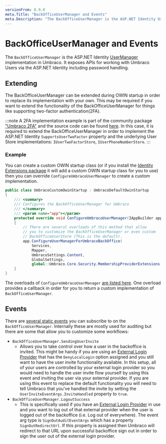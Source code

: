 ```yaml
---
versionFrom: 8.9.0
meta.Title: "BackOfficeUserManager and Events"
meta.Description: "The BackOfficeUserManager is the ASP.NET Identity UserManager implementation in Umbraco. It exposes APIs for working with Umbraco User's via the ASP.NET Identity including password handling."
---
```


# BackOfficeUserManager and Events

The `BackOfficeUserManager` is the ASP.NET Identity [UserManager](https://docs.microsoft.com/en-us/previous-versions/aspnet/dn613290(v=vs.108)) implementation in Umbraco. It exposes APIs for working with Umbraco Users via the ASP.NET Identity including password handling.

## Extending

The BackOfficeUserManager can be extended during OWIN startup in order to replace its implementation with your own. This may be required if you want to extend the functionality of the BackOfficeUserManager for things like supporting two-factor authentication(2FA).

:::note
A 2FA implementation example is part of the community package ["Umbraco 2FA"](https://our.umbraco.com/packages/backoffice-extensions/umbraco-2fa/) and the source code can be found [here](https://github.com/Offroadcode/Umbraco-2FA).
In this case, it is required to extend the BackOfficeUserManager in order to implement the ASP.NET Identity `SupportsUserTwoFactor` property and the underlying User Store implementations: `IUserTwoFactorStore`, `IUserPhoneNumberStore`.
:::

### Example

You can create a custom OWIN startup class (or if you install the [Identity Extensions package](https://github.com/umbraco/UmbracoIdentityExtensions) it will add a custom OWIN startup class for you to use) then you can override `ConfigureUmbracoUserManager` to create a custom implementation.

```cs
public class UmbracoCustomOwinStartup : UmbracoDefaultOwinStartup
{
    /// <summary>
    /// Configures the BackOfficeUserManager for Umbraco
    /// </summary>
    /// <param name="app"></param>
    protected override void ConfigureUmbracoUserManager(IAppBuilder app)
    {
        // There are several overloads of this method that allow
        // you to customize the BackOfficeUserManager or even custom
        // BackOfficeUserStore (This is the default).
        app.ConfigureUserManagerForUmbracoBackOffice(
            Services,
            Mapper,
            UmbracoSettings.Content,
            GlobalSettings,
            global::Umbraco.Core.Security.MembershipProviderExtensions.GetUsersMembershipProvider().AsUmbracoMembershipProvider());
    }
}
```

The overloads of `ConfigureUmbracoUserManager` [are listed here](https://our.umbraco.com/apidocs/v8/csharp/api/Umbraco.Web.Security.AppBuilderExtensions.html). One overload provides a callback in order for you to return a custom implementation of `BackOfficeUserManager`.

## Events

There are [several static events](https://our.umbraco.com/apidocs/v8/csharp/api/Umbraco.Web.Security.BackOfficeUserManager-1.html#events) you can subscribe to on the `BackOfficeUserManager`. Internally these are mostly used for auditing but there are some that allow you to customize some workflows:

* `BackOfficeUserManager.SendingUserInvite`
  * Allows you to take control over how a user in the backoffice is invited. This might be handy if you are using an [External Login Provider](external-login-providers) that has the `DenyLocalLogin` option assigned and you still want to have the user invite functionality available. In this setup, all of your users are controlled by your external login provider so you would need to handle the user invite flow yourself by using this event and inviting the user via your external provider. If you are using this event to replace the default functionality you will need to tell Umbraco that you've handled the invite by setting the `UserInviteEventArgs.InviteHandled` property to `true`.
* `BackOfficeUserManager.LogoutSuccess`
  * This is specifically used if you have an [External Login Provider](external-login-providers) in use and you want to log out of that external provider when the user is logged out of the backoffice (i.e. Log out of everywhere). The event arg type is `SignOutAuditEventArgs` which has a property `SignOutRedirectUrl`. If this property is assigned then Umbraco will redirect to that URL upon successful backoffice sign out in order to sign the user out of the external login provider.
